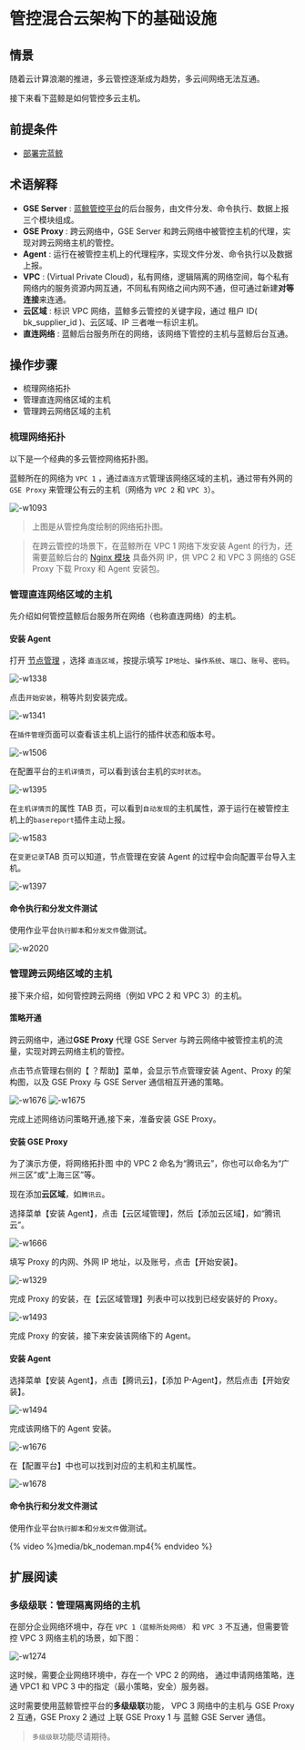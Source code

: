 # 管控混合云架构下的基础设施

## 情景

随着云计算浪潮的推进，多云管控逐渐成为趋势，多云间网络无法互通。

接下来看下蓝鲸是如何管控多云主机。

## 前提条件

- [部署完蓝鲸](../../../部署指南/产品白皮书/基础包安装/多机部署/quick_install.md)

## 术语解释

 - **GSE Server** : [蓝鲸管控平台](../../..//管控平台/产品白皮书/产品简介/README.md)的后台服务，由文件分发、命令执行、数据上报三个模块组成。
 - **GSE Proxy** : 跨云网络中，GSE Server 和跨云网络中被管控主机的代理，实现对跨云网络主机的管控。
 - **Agent** : 运行在被管控主机上的代理程序，实现文件分发、命令执行以及数据上报。
 - **VPC** : (Virtual Private Cloud)，私有网络，逻辑隔离的网络空间，每个私有网络内的服务资源内网互通，不同私有网络之间内网不通，但可通过新建**对等连接**来连通。
 - **云区域** : 标识 VPC 网络，蓝鲸多云管控的关键字段，通过 租户 ID( bk_supplier_id )、云区域、IP 三者唯一标识主机。
 - **直连网络** : 蓝鲸后台服务所在的网络，该网络下管控的主机与蓝鲸后台互通。

## 操作步骤

- 梳理网络拓扑
- 管理直连网络区域的主机
- 管理跨云网络区域的主机

### 梳理网络拓扑

以下是一个经典的多云管控网络拓扑图。

蓝鲸所在的网络为 `VPC 1` ，通过`直连方式`管理该网络区域的主机，通过带有外网的 `GSE Proxy` 来管理公有云的主机（网络为 `VPC 2` 和 `VPC 3`）。

![-w1093](../assets/15658731519358.jpg)

> 上图是从管控角度绘制的网络拓扑图。

> 在跨云管控的场景下，在蓝鲸所在 VPC 1 网络下发安装 Agent 的行为，还需要蓝鲸后台的 [Nginx 模块](../../../部署指南/产品白皮书/基础包安装/环境准备/get_ready.md) 具备外网 IP，供 VPC 2 和 VPC 3 网络的 GSE Proxy 下载 Proxy 和 Agent 安装包。

### 管理直连网络区域的主机

先介绍如何管控蓝鲸后台服务所在网络（也称直连网络）的主机。

#### 安装 Agent

打开 [节点管理](../../../节点管理/产品白皮书/Introduce/Overview.md) ，选择 `直连区域`，按提示填写 `IP地址`、`操作系统`、`端口`、`账号`、`密码`。

![-w1338](../assets/15644828249316.jpg)

点击`开始安装`，稍等片刻安装完成。

![-w1341](../assets/15644828965485.jpg)

在`插件管理`页面可以查看该主机上运行的插件状态和版本号。

![-w1506](../assets/15644866467462.jpg)

在配置平台的`主机详情页`，可以看到该台主机的`实时状态`。

![-w1395](../assets/15644830563012.jpg)

在`主机详情页`的属性 TAB 页，可以看到`自动发现`的主机属性，源于运行在被管控主机上的`basereport`插件主动上报。

![-w1583](../assets/15644831112494.jpg)

在`变更记录`TAB 页可以知道，节点管理在安装 Agent 的过程中会向配置平台导入主机。

![-w1397](../assets/15644830879910.jpg)

#### 命令执行和分发文件测试

使用作业平台`执行脚本`和`分发文件`做测试。

![-w2020](../assets/blueking_execute_push_file.gif)

### 管理跨云网络区域的主机

接下来介绍，如何管控跨云网络（例如 VPC 2 和 VPC 3）的主机。

#### 策略开通

跨云网络中，通过**GSE Proxy** 代理 GSE Server 与跨云网络中被管控主机的流量，实现对跨云网络主机的管控。

点击节点管理右侧的【 ？帮助】菜单，会显示节点管理安装 Agent、Proxy 的架构图，以及 GSE Proxy 与 GSE Server 通信相互开通的策略。

![-w1676](../assets/15659228204608.jpg)
![-w1675](../assets/15659228393010.jpg)

完成上述网络访问策略开通,接下来，准备安装 GSE Proxy。

#### 安装 GSE Proxy

为了演示方便，将网络拓扑图 中的 VPC 2 命名为“腾讯云”，你也可以命名为“广州三区”或“上海三区”等。

现在添加**云区域**，如`腾讯云`。

选择菜单【安装 Agent】，点击【云区域管理】，然后【添加云区域】，如“腾讯云”。

![-w1666](../assets/15659237466295.jpg)

填写 Proxy 的内网、外网 IP 地址，以及账号，点击【开始安装】。

![-w1329](../assets/15644871367752.jpg)

完成 Proxy 的安装，在【云区域管理】列表中可以找到已经安装好的 Proxy。

![-w1493](../assets/15646466711340.jpg)

完成 Proxy 的安装，接下来安装该网络下的 Agent。

#### 安装 Agent

选择菜单【安装 Agent】，点击【腾讯云】，【添加 P-Agent】，然后点击【开始安装】。

![-w1494](../assets/15646466260902.jpg)

完成该网络下的 Agent 安装。

![-w1676](../assets/15653223254775.jpg)

在【配置平台】中也可以找到对应的主机和主机属性。

![-w1678](../assets/15659268976255.jpg)

#### 命令执行和分发文件测试

使用作业平台`执行脚本`和`分发文件`做测试。

{% video %}media/bk_nodeman.mp4{% endvideo %}

## 扩展阅读

### 多级级联：管理隔离网络的主机

在部分企业网络环境中，存在 `VPC 1（蓝鲸所处网络）` 和 `VPC 3` 不互通，但需要管控 VPC 3 网络主机的场景，如下图：

![-w1274](../assets/15658731695414.jpg)

这时候，需要企业网络环境中，存在一个 VPC 2 的网络， 通过申请网络策略，连通 VPC1 和 VPC 3 中的指定（最小策略，安全）服务器。

这时需要使用蓝鲸管控平台的**多级级联**功能， VPC 3 网络中的主机与 GSE Proxy 2 互通，GSE Proxy 2 通过 上联 GSE Proxy 1 与 蓝鲸 GSE Server 通信。

> `多级级联`功能尽请期待。
